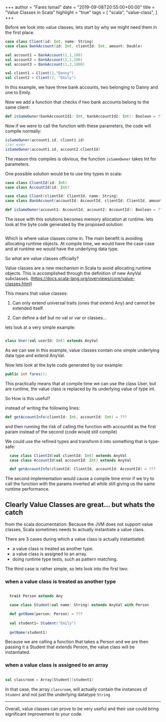 +++
author = "Fares Ismail"
date = "2019-09-08T20:55:00+00:00"
title = "Value Classes in Scala"
highlight = "true"
tags = [
    "scala",
    "value-class",
]
+++

Before we look into value classes, lets start by why we might need them in the first place.

``` scala
case class Client(id: Int, name: String)
case class BankAccount(id: Int, clientId: Int, amount: Double)

val account1 = BankAccount(1,1,100)
val account2 = BankAccount(2,1,200)
val account3 = BankAccount(1,2,1000)

val client1 = Client(1,"Danny")
val client2 = Client(2, "Emily")
```

In this example, we have three bank accounts, two belonging to Danny and one to Emily.

Now we add a function that checks if two bank accounts belong to the same client:

``` scala
def isSameOwner(bankAccountId1: Int, bankAccountId2: Int): Boolean = ???
```

Now if we were to call the function with these parameters, the code will compile normally:

```scala
isSameOwner(account1.id, client1.id)
//or even
isSameOwner(account1.id, account2.clientId)
```

The reason this compiles is obvious, the function `isSameOwner` takes Int for parameters.

One possible solution would be to use tiny types in scala:

```scala
case class ClientId(id: Int)
case class AccountId(id: Int)

case class Client(clientId: ClientId, name: String)
case class BankAccount(accountId: AccountId, clientId: ClientId, amount: Double)

def isSameOwner(account1: AccountId, account2: AccountId): Boolean = ???
```

The issue with this solutions becomes memory allocation at runtime. lets look at the byte code generated by the proposed solution:

``` java

```

Which is where value classes come in. The main benefit is avoiding allocating runtime objects. At compile time, we would have the case case and at runtime we would have the underlying data type.

So what are value classes officially?

Value classes are a new mechanism in Scala to avoid allocating runtime objects. This is accomplished through the definition of new AnyVal subclasses. (<https://docs.scala-lang.org/overviews/core/value-classes.html)>

This means that value classes:

1. Can only extend universal traits (ones that extend Any) and cannot be extended itself.

2. Can define a def but no val or var or classes...

lets look at a very simple example:

``` scala

class User(val userId: Int) extends AnyVal

```

As we can see in this example, value classes contain one simple underlying data type and extend AnyVal.

Now lets look at the byte code generated by our example:

```java
public int fares();
```

This practically means that at compile time we can use the class User, but are runtime, the value class is replaced by its underlying value of type int.

So How is this useful?

instead of writing the following lines:

```scala
def getAccountInfo(clientId: Int, accountId: Int) = ???
```

and then running the risk of calling the function with accountId as the first param instead of the second (code would still compile)

We could use the refined types and transform it into something that is type-safe:

```scala
  case class ClientId(val clientId: Int) extends AnyVal
  case class AccountId(val accountId: Int) extends AnyVal

  def getAccountInfo(clientId: ClientId, accountId: AccountId) = ???

```

The second implementation would cause a compile time error if we try to call the function with the params inverted all while still giving us the same runtime performance.

## Clearly Value Classes are great... but whats the catch

from the scala documentation: Because the JVM does not support value classes, Scala sometimes needs to actually instantiate a value class.

There are 3 cases during which a value class is actually instantiated:

- a value class is treated as another type.
- a value class is assigned to an array.
- doing runtime type tests, such as pattern matching.

The third case is rather simple, so lets look into the first two:

### when a value class is treated as another type

```scala

  trait Person extends Any

  case class Student(val name: String) extends AnyVal with Person

  def getName(person: Person) = ???
  
  val student1= Student("Emily")
  
  getName(student1)

```

Because we are calling a function that takes a Person and we are then passing it a Student that extends Person, the value class will be instantiated.

### when a value class is assigned to an array

```scala

val classroom = Array[Student](student1)

```

In that case, the array `classroom`, will actually contain the instances of `Student` and not just the underlying datatype `String`

---

Overall, value classes can prove to be very useful and their use could bring significant improvement to your code.
